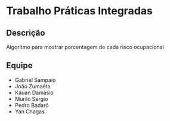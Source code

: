 # Trabalho Práticas Integradas
## Descrição 
Algoritmo para mostrar porcentagem de cada risco ocupacional

## Equipe
- Gabriel Sampaio
- João Zumaêta
- Kauan Damásio
- Murilo Sergio
- Pedro Badaró
- Yan Chagas